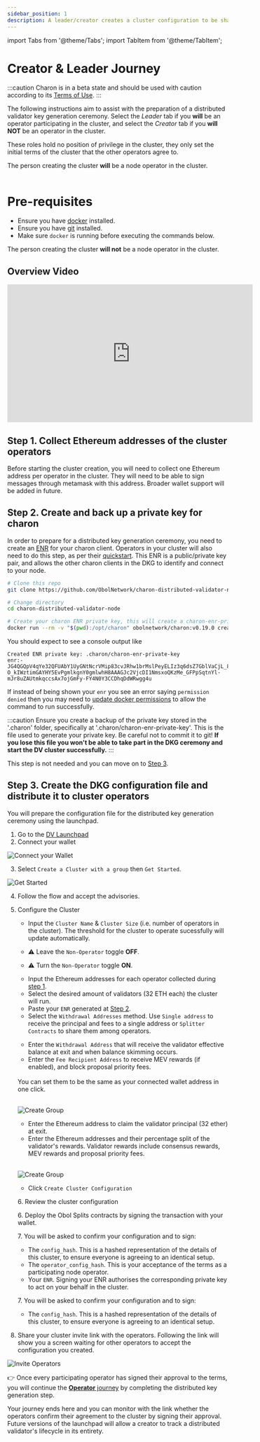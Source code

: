 ```yaml
---
sidebar_position: 1
description: A leader/creator creates a cluster configuration to be shared with operators
---
```

import Tabs from '@theme/Tabs';
import TabItem from '@theme/TabItem';

# Creator & Leader Journey

:::caution
Charon is in a beta state and should be used with caution according to its [Terms of Use](https://obol.tech/terms.pdf).
:::

The following instructions aim to assist with the preparation of a distributed validator key generation ceremony. Select the *Leader* tab if you **will** be an operator participating in the cluster, and select the *Creator* tab if you **will NOT** be an operator in the cluster. 

These roles hold no position of privilege in the cluster, they only set the initial terms of the cluster that the other operators agree to. 

<Tabs groupId="leader-creator">
  <TabItem value="leader" label="Leader" default>
    The person creating the cluster <b>will</b> be a node operator in the cluster.<br /><br />
    <h1>Pre-requisites</h1>
    <ul>
      <li>Ensure you have <a href="https://docs.docker.com/engine/install/" target="_blank">docker</a> installed.</li>
      <li>Ensure you have <a href="https://git-scm.com/downloads" target="_blank">git</a> installed.</li>
      <li>Make sure <code>docker</code> is running before executing the commands below.</li>
    </ul>
  </TabItem>
  <TabItem value="creator" label="Creator">
    The person creating the cluster <b>will not</b> be a node operator in the cluster.
  </TabItem>
</Tabs>

## Overview Video

<p align="center"><iframe width="560" height="315" src="https://www.youtube.com/embed/OK6WE8te33Q" title="YouTube video player" frameborder="0" allow="accelerometer; autoplay; clipboard-write; encrypted-media; gyroscope; picture-in-picture" allowfullscreen></iframe></p>

## Step 1. Collect Ethereum addresses of the cluster operators
Before starting the cluster creation, you will need to collect one Ethereum address per operator in the cluster. They will need to be able to sign messages through metamask with this address. Broader wallet support will be added in future. 

## Step 2. Create and back up a private key for charon

<Tabs groupId="leader-creator">
  <TabItem value="leader" label="Leader" default>

  In order to prepare for a distributed key generation ceremony, you need to create an [ENR](../../faq/errors.mdx#enrs-keys) for your charon client. Operators in your cluster will also need to do this step, as per their [quickstart](./quickstart-group-operator#step-2-create-and-back-up-a-private-key-for-charon). This ENR is a public/private key pair, and allows the other charon clients in the DKG to identify and connect to your node.

  ```sh
  # Clone this repo
  git clone https://github.com/ObolNetwork/charon-distributed-validator-node.git

  # Change directory
  cd charon-distributed-validator-node

  # Create your charon ENR private key, this will create a charon-enr-private-key file in the .charon directory
  docker run --rm -v "$(pwd):/opt/charon" obolnetwork/charon:v0.19.0 create enr
  ```

You should expect to see a console output like

    Created ENR private key: .charon/charon-enr-private-key
    enr:-JG4QGQpV4qYe32QFUAbY1UyGNtNcrVMip83cvJRhw1brMslPeyELIz3q6dsZ7GblVaCjL_8FKQhF6Syg-O_kIWztimGAYHY5EvPgmlkgnY0gmlwhH8AAAGJc2VjcDI1NmsxoQKzMe_GFPpSqtnYl-mJr8uZAUtmkqccsAx7ojGmFy-FY4N0Y3CCDhqDdWRwgg4u

If instead of being shown your `enr` you see an error saying `permission denied` then you may need to [update docker permissions](/docs/int/faq/errors#docker-permission-denied-error) to allow the command to run successfully.

:::caution
Ensure you create a backup of the private key stored in the '.charon' folder, specifically at '.charon/charon-enr-private-key'. This is the file used to generate your private key. Be careful not to commit it to git! **If you lose this file you won't be able to take part in the DKG ceremony and start the DV cluster successfully.**
:::

  </TabItem>
  <TabItem value="creator" label="Creator">

  This step is not needed and you can move on to [Step 3](#step-3-create-the-dkg-configuration-file-and-distribute-it-to-cluster-operators).

  </TabItem>
</Tabs>

## Step 3. Create the DKG configuration file and distribute it to cluster operators

You will prepare the configuration file for the distributed key generation ceremony using the launchpad.

1. Go to the [DV Launchpad](https://goerli.launchpad.obol.tech) 
2. Connect your wallet

  ![Connect your Wallet](/img/Guide01.png)

3. Select `Create a Cluster with a group` then `Get Started`.

  ![Get Started](/img/Guide02.png)

4. Follow the flow and accept the advisories.
5. Configure the Cluster 
    - Input the `Cluster Name` & `Cluster Size` (i.e. number of operators in the cluster). The threshold for the cluster to operate sucessfully will update automatically.
    
    <Tabs groupId="leader-creator">
      <TabItem value="leader" label="Leader" default>
      <ul><li>
    
      ⚠️ Leave the `Non-Operator` toggle <b>OFF</b>.
    
      </li></ul>
      </TabItem>
      <TabItem value="creator" label="Creator">
      <ul><li>
    
    ⚠️ Turn the `Non-Operator` toggle <b>ON</b>.
    
      </li></ul>
      </TabItem>
    </Tabs>

    - Input the Ethereum addresses for each operator collected during [step 1](#step-1-collect-ethereum-addresses-of-the-cluster-operators).
    - Select the desired amount of validators (32 ETH each) the cluster will run.
    - Paste your `ENR` generated at [Step 2](#step-2-create-and-back-up-a-private-key-for-charon).
    - Select the `Withdrawal Addresses` method. Use `Single address` to receive the principal and fees to a single address or `Splitter Contracts` to share them among operators.
    
    <Tabs groupId="withdrawl-method">
     <TabItem value="single" label="Single Address">
      <ul>
      <li>Enter the <code>Withdrawal Address</code> that will receive the validator effective balance at exit and when balance skimming occurs.</li>
      <li>Enter the <code>Fee Recipient Address</code> to receive MEV rewards (if enabled), and block proposal priority fees.</li>
      <br /></ul>
       You can set them to be the same as your connected wallet address in one click.
      <br /><br />

    ![Create Group](/img/Guide03.png)

     </TabItem>
     <TabItem value="splitter" label="Reward Splitter">
       <ul>
      <li>Enter the Ethereum address to claim the validator principal (32 ether) at exit.</li>
      <li>Enter the Ethereum addresses and their percentage split of the validator's rewards. Validator rewards include consensus rewards, MEV rewards and proposal priority fees.</li>
      </ul><br />

      ![Create Group](/img/Guide03-splitter.png)

     </TabItem>
   </Tabs>

    - Click `Create Cluster Configuration`


<Tabs groupId="withdrawl-method">
  <TabItem value="single" label="Single Address">
    <ul>
      6. Review the cluster configuration
    </ul>
  </TabItem>
  <TabItem value="splitter" label="Reward Splitter">
    <ul>6. Deploy the Obol Splits contracts by signing the transaction with your wallet.</ul>
  </TabItem>
</Tabs>

<Tabs groupId="leader-creator">
  <TabItem value="leader" label="Leader" default>
    <ul>
      7. You will be asked to confirm your configuration and to sign:
    </ul>
    <ul>
      <ul>
        <li>The <code>config_hash</code>. This is a hashed representation of the details of this cluster, to ensure everyone is agreeing to an identical setup.</li>
        <li>The <code>operator_config_hash</code>. This is your acceptance of the terms as a participating node operator.</li>
        <li>Your <code>ENR</code>. Signing your ENR authorises the corresponding private key to act on your behalf in the cluster.</li>
      </ul>
    </ul>
  </TabItem>
  <TabItem value="creator" label="Creator">
      <ul>
      7. You will be asked to confirm your configuration and to sign:
      </ul>
      <ul>
        <ul>
          <li>The <code>config_hash</code>. This is a hashed representation of the details of this cluster, to ensure everyone is agreeing to an identical setup.</li>
        </ul>
      </ul>
  </TabItem>
</Tabs>

8. Share your cluster invite link with the operators. Following the link will show you a screen waiting for other operators to accept the configuration you created.

  ![Invite Operators](/img/Guide04.png)

<Tabs groupId="leader-creator">
  <TabItem value="leader" label="Leader" default>

  👉 Once every participating operator has signed their approval to the terms, you will continue the [**Operator** journey](./quickstart-group-operator#step-3-run-the-dkg) by completing the distributed key generation step.

  </TabItem>
  <TabItem value="creator" label="Creator">

  Your journey ends here and you can monitor with the link whether the operators confirm their agreement to the cluster by signing their approval. Future versions of the launchpad will allow a creator to track a distributed validator's lifecycle in its entirety.

  </TabItem>
</Tabs>

